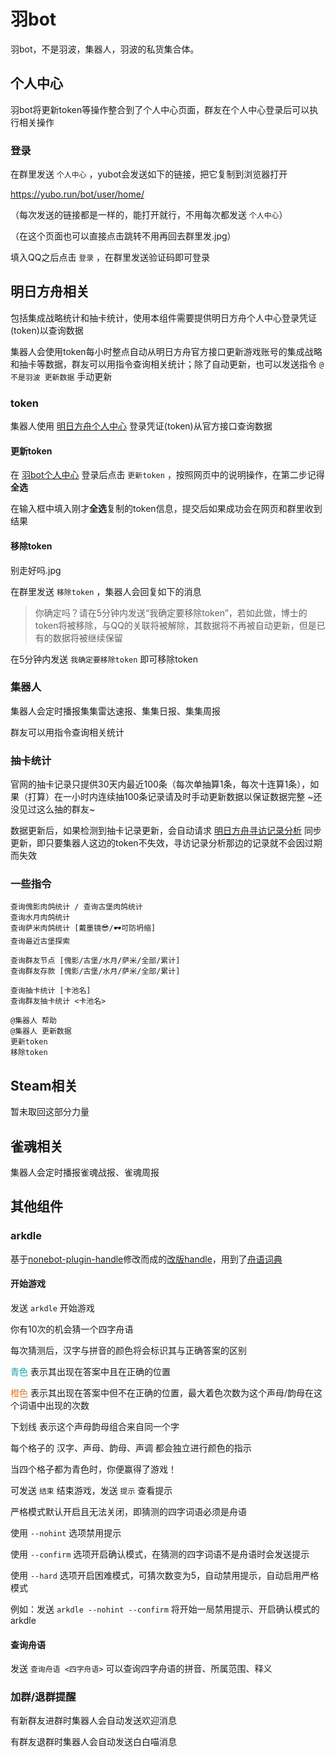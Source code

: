 # 羽bot

羽bot，不是羽波，集器人，羽波的私货集合体。

## 个人中心

羽bot将更新token等操作整合到了个人中心页面，群友在个人中心登录后可以执行相关操作

### 登录

在群里发送 `个人中心` ，yubot会发送如下的链接，把它复制到浏览器打开

<https://yubo.run/bot/user/home/>

（每次发送的链接都是一样的，能打开就行，不用每次都发送 `个人中心`）

（在这个页面也可以直接点击跳转不用再回去群里发.jpg）

填入QQ之后点击 `登录` ，在群里发送验证码即可登录

## 明日方舟相关

包括集成战略统计和抽卡统计，使用本组件需要提供明日方舟个人中心登录凭证(token)以查询数据

集器人会使用token每小时整点自动从明日方舟官方接口更新游戏账号的集成战略和抽卡等数据，群友可以用指令查询相关统计；除了自动更新，也可以发送指令 `@不是羽波 更新数据` 手动更新

### token

集器人使用 [明日方舟个人中心](https://ak.hypergryph.com/user/home) 登录凭证(token)从官方接口查询数据

#### 更新token

在 [羽bot个人中心](https://yubo.run/bot/user/home/) 登录后点击 `更新token` ，按照网页中的说明操作，在第二步记得**全选**

在输入框中填入刚才**全选**复制的token信息，提交后如果成功会在网页和群里收到结果

#### 移除token

别走好吗.jpg

在群里发送 `移除token` ，集器人会回复如下的消息

> 你确定吗？请在5分钟内发送“我确定要移除token”，若如此做，博士的token将被移除，与QQ的关联将被解除，其数据将不再被自动更新，但是已有的数据将被继续保留

在5分钟内发送 `我确定要移除token` 即可移除token

### 集器人

集器人会定时播报集集雷达速报、集集日报、集集周报

群友可以用指令查询相关统计

### 抽卡统计

官网的抽卡记录只提供30天内最近100条（每次单抽算1条，每次十连算1条），如果（打算）在一小时内连续抽100条记录请及时手动更新数据以保证数据完整 ~还没见过这么抽的群友~

数据更新后，如果检测到抽卡记录更新，会自动请求 [明日方舟寻访记录分析](https://arkgacha.kwer.top/) 同步更新，即只要集器人这边的token不失效，寻访记录分析那边的记录就不会因过期而失效

### 一些指令

```
查询傀影肉鸽统计 / 查询古堡肉鸽统计
查询水月肉鸽统计
查询萨米肉鸽统计 [戴墨镜😎/🕶可防坍缩]
查询最近古堡探索

查询群友节点 [傀影/古堡/水月/萨米/全部/累计]
查询群友存款 [傀影/古堡/水月/萨米/全部/累计]

查询抽卡统计 [卡池名]
查询群友抽卡统计 <卡池名>

@集器人 帮助
@集器人 更新数据
更新token
移除token
```

## Steam相关

暂未取回这部分力量

## 雀魂相关

集器人会定时播报雀魂战报、雀魂周报

## 其他组件

### arkdle

基于[nonebot-plugin-handle](https://github.com/noneplugin/nonebot-plugin-handle)修改而成的[改版handle](https://github.com/SonodaHanami/nonebot-plugin-handle)，用到了[舟语词典](https://github.com/SonodaHanami/arknights_words/blob/master/answers_arknights.json)

#### 开始游戏

发送 `arkdle` 开始游戏

你有10次的机会猜一个四字舟语

每次猜测后，汉字与拼音的颜色将会标识其与正确答案的区别

<span style="color: #1d9c9c;">青色</span> 表示其出现在答案中且在正确的位置

<span style="color: #de7525;">橙色</span> 表示其出现在答案中但不在正确的位置，最大着色次数为这个声母/韵母在这个词语中出现的次数

下划线 表示这个声母韵母组合来自同一个字

每个格子的 汉字、声母、韵母、声调 都会独立进行颜色的指示

当四个格子都为青色时，你便赢得了游戏！

可发送 `结束` 结束游戏，发送 `提示` 查看提示

严格模式默认开启且无法关闭，即猜测的四字词语必须是舟语

使用 `--nohint` 选项禁用提示

使用 `--confirm` 选项开启确认模式，在猜测的四字词语不是舟语时会发送提示

使用 `--hard` 选项开启困难模式，可猜次数变为5，自动禁用提示，自动启用严格模式

例如：发送 `arkdle --nohint --confirm` 将开始一局禁用提示、开启确认模式的arkdle

#### 查询舟语

发送 `查询舟语 <四字舟语>` 可以查询四字舟语的拼音、所属范围、释义

### 加群/退群提醒

有新群友进群时集器人会自动发送欢迎消息

有群友退群时集器人会自动发送白白喵消息
